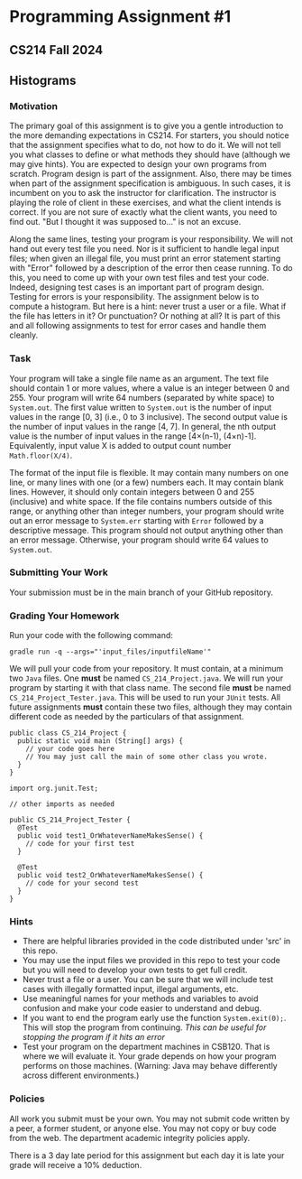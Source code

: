 # Programming Assignment #1

## CS214 Fall 2024

## Histograms

### Motivation

The primary goal of this assignment is to give you a gentle introduction to the more demanding expectations in CS214. For starters, you should notice that the assignment specifies what to do, not how to do it. We will not tell you what classes to define or what methods they should have (although we may give hints). You are expected to design your own programs from scratch. Program design is part of the assignment. Also, there may be times when part of the assignment specification is ambiguous. In such cases, it is incumbent on you to ask the instructor for clarification. The instructor is playing the role of client in these exercises, and what the client intends is correct. If you are not sure of exactly what the client wants, you need to find out. "But I thought it was supposed to…" is not an excuse.

Along the same lines, testing your program is your responsibility. We will not hand out every test file you need. Nor is it sufficient to handle legal input files; when given an illegal file, you must print an error statement starting with "Error" followed by a description of the error then cease running. To do this, you need to come up with your own test files and test your code. Indeed, designing test cases is an important part of program design. Testing for errors is your responsibility. The assignment below is to compute a histogram. But here is a hint: never trust a user or a file. What if the file has letters in it? Or punctuation? Or nothing at all? It is part of this and all following assignments to test for error cases and handle them cleanly.

### Task

Your program will take a single file name as an argument. The text file should contain 1 or more values, where a value is an integer between 0 and 255. Your program will write 64 numbers (separated by white space) to `System.out`. The first value written to `System.out` is the number of input values in the range [0, 3] (i.e., 0 to 3 inclusive). The second output value is the number of input values in the range [4, 7]. In general, the nth output value is the number of input values in the range [4×(n-1), (4×n)-1]. Equivalently, input value X is added to output count number `Math.floor(X/4)`.

The format of the input file is flexible. It may contain many numbers on one line, or many lines with one (or a few) numbers each. It may contain blank lines. However, it should only contain integers between 0 and 255 (inclusive) and white space. If the file contains numbers outside of this range, or anything other than integer numbers, your program should write out an error message to `System.err` starting with `Error` followed by a descriptive message. This program should not output anything other than an error message. Otherwise, your program should write 64 values to `System.out`.

### Submitting Your Work

Your submission must be in the main branch of your GitHub repository.

### Grading Your Homework

Run your code with the following command:

```
gradle run -q --args="'input_files/inputfileName'"
```
We will pull your code from your repository. It must contain, at a minimum two
`Java` files. One **must** be named `CS_214_Project.java`. We will run your
program by starting it with that class name. The second file **must** be named
`CS_214_Project_Tester.java`. This will be used to run your `JUnit` tests.
All future assignments **must** contain these two files, although they may
contain different code as needed by the particulars of that assignment.

~~~~
public class CS_214_Project {
  public static void main (String[] args) {
    // your code goes here
    // You may just call the main of some other class you wrote.
  }
}
~~~~

~~~~
import org.junit.Test;

// other imports as needed

public CS_214_Project_Tester {
  @Test
  public void test1_OrWhateverNameMakesSense() {
    // code for your first test
  }

  @Test
  public void test2_OrWhateverNameMakesSense() {
    // code for your second test
  }
}
~~~~

### Hints

- There are helpful libraries provided in the code distributed under 'src' in this repo.
- You may use the input files we provided in this repo to test your code but you will need to develop your own tests to get full credit.
- Never trust a file or a user. You can be sure that we will include test cases with illegally formatted input, illegal arguments, etc.
- Use meaningful names for your methods and variables to avoid confusion and make your code easier to understand and debug.
- If you want to end the program early use the function `System.exit(0);`. This will stop the program from continuing. *This can be useful for stopping the program if it hits an error*
- Test your program on the department machines in CSB120. That is where we will evaluate it. Your grade depends on how your program performs on those machines. (Warning: Java may behave differently across different environments.)

### Policies

All work you submit must be your own. You may not submit code written by a peer, a former student, or anyone else. You may not copy or buy code from the web. The department academic integrity policies apply.

There is a 3 day late period for this assignment but each day it is late your grade will receive a 10% deduction.
